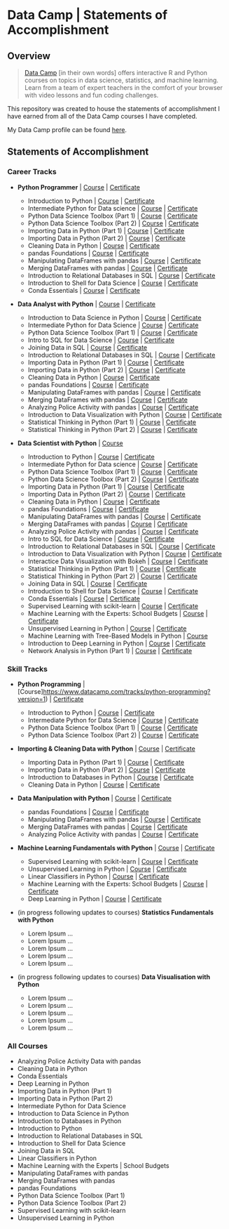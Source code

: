 # Data Camp | Statements of Accomplishment

## Overview

> [Data Camp](https://www.datacamp.com/home) [in their own words] offers interactive R and Python courses on topics in data science, statistics, and machine learning. Learn from a team of expert teachers in the comfort of your browser with video lessons and fun coding challenges.

This repository was created to house the statements of accomplishment I have earned from all of the Data Camp courses I have completed.

My Data Camp profile can be found [here](https://www.datacamp.com/profile/MatthewWilliamNoble).

## Statements of Accomplishment

### Career Tracks

- **Python Programmer** | [Course](https://www.datacamp.com/tracks/python-programmer?version=2) | [Certificate](https://www.datacamp.com/statement-of-accomplishment/track/961404b7132ff372f1eb8511949689da762dff66)
	- Introduction to Python | [Course](https://www.datacamp.com/courses/intro-to-python-for-data-science) | [Certificate](https://www.datacamp.com/statement-of-accomplishment/course/4c242c73d5e22b24130f989b0d38541bdb8a271e)
	- Intermediate Python for Data science | [Course](https://www.datacamp.com/courses/intermediate-python-for-data-science) | [Certificate](https://www.datacamp.com/statement-of-accomplishment/course/0713cbee35e43fb9a135f20ae9f115608e1de9a2)
	- Python Data Science Toolbox (Part 1) | [Course](https://www.datacamp.com/courses/python-data-science-toolbox-part-1) | [Certificate](https://www.datacamp.com/statement-of-accomplishment/course/6b9760e2b783d61f7de19081263f2f9cee7c059b)
	- Python Data Science Toolbox (Part 2) | [Course](https://www.datacamp.com/courses/python-data-science-toolbox-part-2) | [Certificate](https://www.datacamp.com/statement-of-accomplishment/course/f8576fa73c57c4903c68b6e6cb7261f5f35fa01c)
	- Importing Data in Python (Part 1) | [Course](https://www.datacamp.com/courses/importing-data-in-python-part-1) | [Certificate](https://www.datacamp.com/statement-of-accomplishment/course/49647ce54a41fbf003806d18b4f25932c8500bfa)
	- Importing Data in Python (Part 2) | [Course](https://www.datacamp.com/courses/importing-data-in-python-part-2) | [Certificate](https://www.datacamp.com/statement-of-accomplishment/course/3d18052728fada118f46688a2298e03bf2f4be0b)
	- Cleaning Data in Python | [Course](https://www.datacamp.com/courses/cleaning-data-in-python) | [Certificate](https://www.datacamp.com/statement-of-accomplishment/course/0e0a12775a37ceb874c496637ab9d4bc75a31051)
	- pandas Foundations | [Course](https://www.datacamp.com/courses/pandas-foundations) | [Certificate](https://www.datacamp.com/statement-of-accomplishment/course/745a95bb8fd01c55159ddb4659ef1aee112c34ce)
	- Manipulating DataFrames with pandas | [Course](https://www.datacamp.com/courses/manipulating-dataframes-with-pandas) | [Certificate](https://www.datacamp.com/statement-of-accomplishment/course/94b9695aed0f6581754b42f14d78c5d7558e2823)
	- Merging DataFrames with pandas | [Course](https://www.datacamp.com/courses/merging-dataframes-with-pandas) | [Certificate](https://www.datacamp.com/statement-of-accomplishment/course/60bf3e5b0d8116b22c4a99a056455a8216a4c4fa)
	- Introduction to Relational Databases in SQL | [Course](https://www.datacamp.com/courses/introduction-to-relational-databases-in-sql) | [Certificate](https://www.datacamp.com/statement-of-accomplishment/course/08af6218cb8d2fe330e95777671f60f7f8f03fdc)
	- Introduction to Shell for Data Science | [Course](https://www.datacamp.com/courses/introduction-to-shell-for-data-science) | [Certificate](https://www.datacamp.com/statement-of-accomplishment/course/3cd4bd4507c48fcbb78502286b44a4a96a8c3bf6)
	- Conda Essentials | [Course](https://www.datacamp.com/courses/conda-essentials) | [Certificate](https://www.datacamp.com/statement-of-accomplishment/course/6241ca1d6feb02453b492a249ae284bb712cd73a)

-  **Data Analyst with Python** | [Course](https://www.datacamp.com/tracks/data-analyst-with-python?version=2) | [Certificate](https://www.datacamp.com/statement-of-accomplishment/track/3b3c0a391e9f7dcdc6ce5cf9d6c0d38ecabf5ff7)
	- Introduction to Data Science in Python | [Course](https://www.datacamp.com/courses/introduction-to-data-science-in-python) | [Certificate](https://www.datacamp.com/statement-of-accomplishment/course/f0ef3884c6810815cb2ae4c4445d854389ca0a59)
	- Intermediate Python for Data Science | [Course](https://www.datacamp.com/courses/intermediate-python-for-data-science) | [Certificate](https://www.datacamp.com/statement-of-accomplishment/course/0713cbee35e43fb9a135f20ae9f115608e1de9a2)
	- Python Data Science Toolbox (Part 1) | [Course](https://www.datacamp.com/courses/python-data-science-toolbox-part-1) | [Certificate](https://www.datacamp.com/statement-of-accomplishment/course/6b9760e2b783d61f7de19081263f2f9cee7c059b)
  	- Intro to SQL for Data Science | [Course](https://www.datacamp.com/courses/intro-to-sql-for-data-science) | [Certificate](https://www.datacamp.com/statement-of-accomplishment/course/a80f05b7903d00decfafe9a6da9cb242284756d8)
  	- Joining Data in SQL | [Course](https://www.datacamp.com/courses/joining-data-in-postgresql) | [Certificate](https://www.datacamp.com/statement-of-accomplishment/course/028454c9ce2222d509283a29db1808a843734b4a)
  	- Introduction to Relational Databases in SQL | [Course](https://www.datacamp.com/courses/introduction-to-relational-databases-in-sql) | [Certificate](https://www.datacamp.com/statement-of-accomplishment/course/08af6218cb8d2fe330e95777671f60f7f8f03fdc)
  	- Importing Data in Python (Part 1) | [Course](https://www.datacamp.com/courses/importing-data-in-python-part-1) | [Certificate](https://www.datacamp.com/statement-of-accomplishment/course/49647ce54a41fbf003806d18b4f25932c8500bfa)
  	- Importing Data in Python (Part 2) | [Course](https://www.datacamp.com/courses/importing-data-in-python-part-2) | [Certificate](https://www.datacamp.com/statement-of-accomplishment/course/3d18052728fada118f46688a2298e03bf2f4be0b)
  	- Cleaning Data in Python | [Course](https://www.datacamp.com/courses/cleaning-data-in-python) | [Certificate](https://www.datacamp.com/statement-of-accomplishment/course/0e0a12775a37ceb874c496637ab9d4bc75a31051)
  	- pandas Foundations | [Course](https://www.datacamp.com/courses/pandas-foundations) | [Certificate](https://www.datacamp.com/statement-of-accomplishment/course/745a95bb8fd01c55159ddb4659ef1aee112c34ce)
  	- Manipulating DataFrames with pandas | [Course](https://www.datacamp.com/courses/manipulating-dataframes-with-pandas) | [Certificate](https://www.datacamp.com/statement-of-accomplishment/course/94b9695aed0f6581754b42f14d78c5d7558e2823)
  	- Merging DataFrames with pandas | [Course](https://www.datacamp.com/courses/merging-dataframes-with-pandas) | [Certificate](https://www.datacamp.com/statement-of-accomplishment/course/60bf3e5b0d8116b22c4a99a056455a8216a4c4fa)
  	- Analyzing Police Activity with pandas | [Course](https://www.datacamp.com/courses/analyzing-police-activity-with-pandas) | [Certificate](https://www.datacamp.com/statement-of-accomplishment/course/f6939d775818dfa9210a3841a83d4fb6c10c4676)
  	- Introduction to Data Visualization with Python | [Course](https://www.datacamp.com/courses/introduction-to-data-visualization-with-python) | [Certificate](https://www.datacamp.com/statement-of-accomplishment/course/7e8174657c28ce9cb89a896ae39d2d91e55ac54a)
  	- Statistical Thinking in Python (Part 1) | [Course](datacamp.com/courses/statistical-thinking-in-python-part-1) | [Certificate](https://www.datacamp.com/statement-of-accomplishment/course/741903ed33326bee1a07a0a95869488ce2e1632f)
  	- Statistical Thinking in Python (Part 2) | [Course](https://www.datacamp.com/courses/statistical-thinking-in-python-part-2) | [Certificate](https://www.datacamp.com/statement-of-accomplishment/course/eefd01f70abbaf195460a3f9aa1e1440be4eb558)

- **Data Scientist with Python** | [Course](https://www.datacamp.com/tracks/data-scientist-with-python?version=2)
	- Introduction to Python | [Course](https://www.datacamp.com/courses/intro-to-python-for-data-science) | [Certificate](https://www.datacamp.com/statement-of-accomplishment/course/4c242c73d5e22b24130f989b0d38541bdb8a271e)
	- Intermediate Python for Data science | [Course](https://www.datacamp.com/courses/intermediate-python-for-data-science) | [Certificate](https://www.datacamp.com/statement-of-accomplishment/course/0713cbee35e43fb9a135f20ae9f115608e1de9a2)
	- Python Data Science Toolbox (Part 1) | [Course](https://www.datacamp.com/courses/python-data-science-toolbox-part-1) | [Certificate](https://www.datacamp.com/statement-of-accomplishment/course/6b9760e2b783d61f7de19081263f2f9cee7c059b)
	- Python Data Science Toolbox (Part 2) | [Course](https://www.datacamp.com/courses/python-data-science-toolbox-part-2) | [Certificate](https://www.datacamp.com/statement-of-accomplishment/course/f8576fa73c57c4903c68b6e6cb7261f5f35fa01c)
	- Importing Data in Python (Part 1) | [Course](https://www.datacamp.com/courses/importing-data-in-python-part-1) | [Certificate](https://www.datacamp.com/statement-of-accomplishment/course/49647ce54a41fbf003806d18b4f25932c8500bfa)
	- Importing Data in Python (Part 2) | [Course](https://www.datacamp.com/courses/importing-data-in-python-part-2) | [Certificate](https://www.datacamp.com/statement-of-accomplishment/course/3d18052728fada118f46688a2298e03bf2f4be0b)
	- Cleaning Data in Python | [Course](https://www.datacamp.com/courses/cleaning-data-in-python) | [Certificate](https://www.datacamp.com/statement-of-accomplishment/course/0e0a12775a37ceb874c496637ab9d4bc75a31051)
	- pandas Foundations | [Course](https://www.datacamp.com/courses/pandas-foundations) | [Certificate](https://www.datacamp.com/statement-of-accomplishment/course/745a95bb8fd01c55159ddb4659ef1aee112c34ce)
  	- Manipulating DataFrames with pandas | [Course](https://www.datacamp.com/courses/manipulating-dataframes-with-pandas) | [Certificate](https://www.datacamp.com/statement-of-accomplishment/course/94b9695aed0f6581754b42f14d78c5d7558e2823)
  	- Merging DataFrames with pandas | [Course](https://www.datacamp.com/courses/merging-dataframes-with-pandas) | [Certificate](https://www.datacamp.com/statement-of-accomplishment/course/60bf3e5b0d8116b22c4a99a056455a8216a4c4fa)
  	- Analyzing Police Activity with pandas | [Course](https://www.datacamp.com/courses/analyzing-police-activity-with-pandas) | [Certificate](https://www.datacamp.com/statement-of-accomplishment/course/f6939d775818dfa9210a3841a83d4fb6c10c4676)
  	- Intro to SQL for Data Science | [Course](https://www.datacamp.com/courses/intro-to-sql-for-data-science) | [Certificate](https://www.datacamp.com/statement-of-accomplishment/course/a80f05b7903d00decfafe9a6da9cb242284756d8)
	- Introduction to Relational Databases in SQL | [Course](https://www.datacamp.com/courses/introduction-to-relational-databases-in-sql) | [Certificate](https://www.datacamp.com/statement-of-accomplishment/course/08af6218cb8d2fe330e95777671f60f7f8f03fdc)
  	- Introduction to Data Visualization with Python | [Course](https://www.datacamp.com/courses/introduction-to-data-visualization-with-python) | [Certificate](https://www.datacamp.com/statement-of-accomplishment/course/7e8174657c28ce9cb89a896ae39d2d91e55ac54a)
	- Interactice Data Visualization with Bokeh | [Course](https://www.datacamp.com/courses/interactive-data-visualization-with-bokeh) | [Certificate](https://www.datacamp.com/statement-of-accomplishment/course/a18e281d287c1019069b725475b152fa27b1e21a)
  	- Statistical Thinking in Python (Part 1) | [Course](datacamp.com/courses/statistical-thinking-in-python-part-1) | [Certificate](https://www.datacamp.com/statement-of-accomplishment/course/741903ed33326bee1a07a0a95869488ce2e1632f)
  	- Statistical Thinking in Python (Part 2) | [Course](https://www.datacamp.com/courses/statistical-thinking-in-python-part-2) | [Certificate](https://www.datacamp.com/statement-of-accomplishment/course/eefd01f70abbaf195460a3f9aa1e1440be4eb558)
  	- Joining Data in SQL | [Course](https://www.datacamp.com/courses/joining-data-in-postgresql) | [Certificate](https://www.datacamp.com/statement-of-accomplishment/course/028454c9ce2222d509283a29db1808a843734b4a)
	- Introduction to Shell for Data Science | [Course](https://www.datacamp.com/courses/introduction-to-shell-for-data-science) | [Certificate](https://www.datacamp.com/statement-of-accomplishment/course/3cd4bd4507c48fcbb78502286b44a4a96a8c3bf6)
	- Conda Essentials | [Course](https://www.datacamp.com/courses/conda-essentials) | [Certificate](https://www.datacamp.com/statement-of-accomplishment/course/6241ca1d6feb02453b492a249ae284bb712cd73a)
	- Supervised Learning with scikit-learn | [Course](https://www.datacamp.com/courses/supervised-learning-with-scikit-learn) | [Certificate](https://www.datacamp.com/statement-of-accomplishment/course/2d4912c971b27bd75a5fe816b53d8f9d7c109d99)
	- Machine Learning with the Experts: School Budgets | [Course](https://www.datacamp.com/courses/machine-learning-with-the-experts-school-budgets) | [Certificate](https://www.datacamp.com/statement-of-accomplishment/course/c4a5505fa9f08be13fefec73bbc8634a0344fdb9)
	- Unsupervised Learning in Python | [Course](https://www.datacamp.com/courses/unsupervised-learning-in-python) | [Certificate](https://www.datacamp.com/statement-of-accomplishment/course/f4aa8c15bfee754a3a03ceaf9d54c570cdd5a6ac)
	- Machine Learning with Tree-Based Models in Python | [Course](https://www.datacamp.com/courses/machine-learning-with-tree-based-models-in-python)
	- Introduction to Deep Learning in Python | [Course](https://www.datacamp.com/courses/deep-learning-in-python) | [Certificate](https://www.datacamp.com/statement-of-accomplishment/course/d8e8729ed4a013b20d3165a6ea33010619d08032)
	- Network Analysis in Python (Part 1) | [Course](https://www.datacamp.com/courses/network-analysis-in-python-part-1) | [Certificate](https://www.datacamp.com/statement-of-accomplishment/course/e85bb41c526d71d6d71d70c622453eac90e0f11b)

### Skill Tracks

- **Python Programming** | [Course]https://www.datacamp.com/tracks/python-programming?version=1) | [Certificate](https://www.datacamp.com/statement-of-accomplishment/track/84fc9ffe34d39f095f0096f97cacae21ffbd7d3b)
	- Introduction to Python | [Course](https://www.datacamp.com/courses/intro-to-python-for-data-science) | [Certificate](https://www.datacamp.com/statement-of-accomplishment/course/4c242c73d5e22b24130f989b0d38541bdb8a271e)
	- Intermediate Python for Data Science | [Course](https://www.datacamp.com/courses/intermediate-python-for-data-science) | [Certificate](https://www.datacamp.com/statement-of-accomplishment/course/0713cbee35e43fb9a135f20ae9f115608e1de9a2)
	- Python Data Science Toolbox (Part 1) | [Course](https://www.datacamp.com/courses/python-data-science-toolbox-part-1) | [Certificate](https://www.datacamp.com/statement-of-accomplishment/course/6b9760e2b783d61f7de19081263f2f9cee7c059b)
	- Python Data Science Toolbox (Part 2) | [Course](https://www.datacamp.com/courses/python-data-science-toolbox-part-2) | [Certificate](https://www.datacamp.com/statement-of-accomplishment/course/f8576fa73c57c4903c68b6e6cb7261f5f35fa01c)
  
- **Importing & Cleaning Data with Python** | [Course](https://www.datacamp.com/tracks/importing-cleaning-data-with-python?version=1) | [Certificate](https://www.datacamp.com/statement-of-accomplishment/track/dda72139ce1cabf0737b1520efcf857ce82016c1)
	- Importing Data in Python (Part 1) | [Course](xxxxx) | [Certificate](xxxxx)
	- Importing Data in Python (Part 2) | [Course](xxxxx) | [Certificate](xxxxx)
	- Introduction to Databases in Python | [Course](xxxxx) | [Certificate](xxxxx)
	- Cleaning Data in Python | [Course](xxxxx) | [Certificate](xxxxx)
  
- **Data Manipulation with Python** | [Course](https://www.datacamp.com/tracks/data-manipulation-with-python?version=1) | [Certificate](https://www.datacamp.com/statement-of-accomplishment/track/2b008fdbac0330c49ff03debb477dfc89cb81024)
	- pandas Foundations | [Course](xxxxx) | [Certificate](xxxxx)
	- Manipulating DataFrames with pandas | [Course](xxxxx) | [Certificate](xxxxx)
	- Merging DataFrames with pandas | [Course](xxxxx) | [Certificate](xxxxx)
	- Analyzing Police Activity with pandas | [Course](xxxxx) | [Certificate](xxxxx)
  
- **Machine Learning Fundamentals with Python** | [Course](https://www.datacamp.com/tracks/machine-learning-fundamentals-with-python?version=1) | [Certificate](https://www.datacamp.com/statement-of-accomplishment/track/174dc71add6c4ab4f92c88f2442f7edbfd02b5b7)
	- Supervised Learning with scikit-learn | [Course](xxxxx) | [Certificate](xxxxx)
	- Unsupervised Learning in Python | [Course](xxxxx) | [Certificate](xxxxx)
	- Linear Classifiers in Python | [Course](xxxxx) | [Certificate](xxxxx)
	- Machine Learning with the Experts: School Budgets | [Course](xxxxx) | [Certificate](xxxxx)
	- Deep Learning in Python | [Course](xxxxx) | [Certificate](xxxxx)
  
- (in progress following updates to courses) **Statistics Fundamentals with Python**
	- Lorem Ipsum ...
	- Lorem Ipsum ...
	- Lorem Ipsum ...
	- Lorem Ipsum ...
	- Lorem Ipsum ...

- (in progress following updates to courses) **Data Visualisation with Python**
	- Lorem Ipsum ...
	- Lorem Ipsum ...
	- Lorem Ipsum ...
	- Lorem Ipsum ...
	- Lorem Ipsum ...

### All Courses

- Analyzing Police Activity Data with pandas
- Cleaning Data in Python
- Conda Essentials
- Deep Learning in Python
- Importing Data in Python (Part 1)
- Importing Data in Python (Part 2)
- Intermediate Python for Data Science
- Introduction to Data Science in Python
- Introduction to Databases in Python
- Introduction to Python
- Introduction to Relational Databases in SQL
- Introduction to Shell for Data Science
- Joining Data in SQL
- Linear Classifiers in Python
- Machine Learning with the Experts | School Budgets
- Manipulating DataFrames with pandas
- Merging DataFrames with pandas
- pandas Foundations
- Python Data Science Toolbox (Part 1)
- Python Data Science Toolbox (Part 2)
- Supervised Learning with scikit-learn
- Unsupervised Learning in Python
